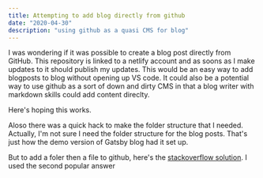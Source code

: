 ```yaml
---
title: Attempting to add blog directly from github
date: "2020-04-30"
description: "using github as a quasi CMS for blog"
---
```


I was wondering if it was possible to create a blog post directly from GitHub. This repository is linked to a netlify account and as soons as I make updates to it should publish my updates.
This would be an easy way to add blogposts to blog without opening up VS code.
It could also be a potential way to use github as a sort of down and dirty CMS in that a blog writer with markdown skills could add content direclty.

Here's hoping this works. 

Aloso there was a quick hack to make the folder structure that I needed. Actually, I'm not sure I need the folder structure for the blog posts. That's just how the demo version of Gatsby blog had it set up. 

But to add a foler then a file to github, here's the [stackoverflow solution](https://stackoverflow.com/questions/12258399/how-do-i-create-a-folder-in-a-github-repository). 
I used the second popular answer
